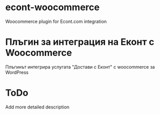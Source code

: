 # econt-woocommerce
Woocommerce plugin for Econt.com integration

# Плъгин за интеграция на Еконт с Woocommerce
Плъгинът интегрира услугата "Достави с Еконт" с woocommerce за WordPress

# ToDo 
Add more detailed description
